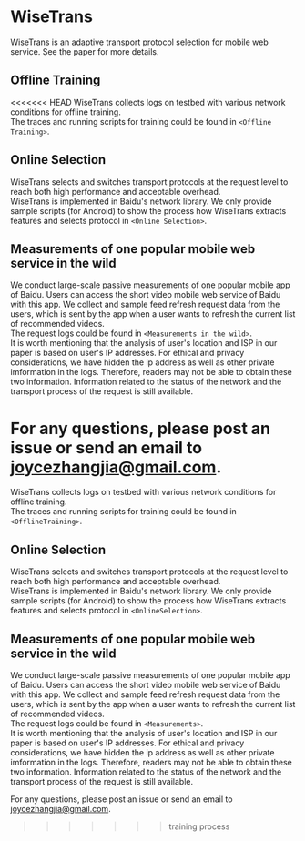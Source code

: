 # WiseTrans
WiseTrans is an adaptive transport protocol selection for mobile web service. See the paper for more details.

## Offline Training
<<<<<<< HEAD
WiseTrans collects logs on testbed with various network conditions for offline training.  
The traces and running scripts for training could be found in `<Offline Training>`.

## Online Selection
WiseTrans selects and switches transport protocols at the request level to reach both high performance and acceptable overhead.  
WiseTrans is implemented in Baidu's network library. We only provide sample scripts (for Android) to show the process how WiseTrans extracts features and selects protocol in `<Online Selection>`.

## Measurements of one popular mobile web service in the wild
We conduct large-scale passive measurements of one popular mobile app of Baidu. Users can access the short video mobile web service of Baidu with this app. We collect and sample feed refresh request data from the users, which is sent by the app when a user wants to refresh the current list of recommended videos.  
The request logs could be found in `<Measurements in the wild>`.  
It is worth mentioning that the analysis of user's location and ISP in our paper is based on user's IP addresses. For ethical and privacy considerations, we have hidden the ip address as well as other private imformation in the logs. Therefore, readers may not be able to obtain these two information. Information related to the status of the network and the transport process of the request is still available.

For any questions, please post an issue or send an email to [joycezhangjia@gmail.com](mailto:joycezhangjia@gmail.com).
=======
WiseTrans collects logs on testbed with various network conditions for offline training.  
The traces and running scripts for training could be found in `<OfflineTraining>`.

## Online Selection
WiseTrans selects and switches transport protocols at the request level to reach both high performance and acceptable overhead.  
WiseTrans is implemented in Baidu's network library. We only provide sample scripts (for Android) to show the process how WiseTrans extracts features and selects protocol in `<OnlineSelection>`.

## Measurements of one popular mobile web service in the wild
We conduct large-scale passive measurements of one popular mobile app of Baidu. Users can access the short video mobile web service of Baidu with this app. We collect and sample feed refresh request data from the users, which is sent by the app when a user wants to refresh the current list of recommended videos.  
The request logs could be found in `<Measurements>`.  
It is worth mentioning that the analysis of user's location and ISP in our paper is based on user's IP addresses. For ethical and privacy considerations, we have hidden the ip address as well as other private imformation in the logs. Therefore, readers may not be able to obtain these two information. Information related to the status of the network and the transport process of the request is still available.

For any questions, please post an issue or send an email to [joycezhangjia@gmail.com](mailto:joycezhangjia@gmail.com).

>>>>>>> training process
